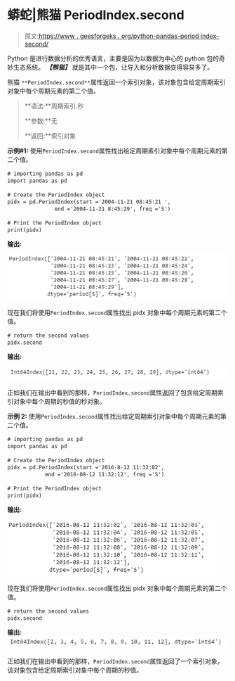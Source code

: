 # 蟒蛇|熊猫 PeriodIndex.second

> 原文:[https://www . geesforgeks . org/python-pandas-period index-second/](https://www.geeksforgeeks.org/python-pandas-periodindex-second/)

Python 是进行数据分析的优秀语言，主要是因为以数据为中心的 python 包的奇妙生态系统。 ***【熊猫】*** 就是其中一个包，让导入和分析数据变得容易多了。

熊猫 `**PeriodIndex.second**`属性返回一个索引对象，该对象包含给定周期索引对象中每个周期元素的第二个值。

> **语法:**周期索引.秒
> 
> **参数:**无
> 
> **返回:**索引对象

**示例#1:** 使用`PeriodIndex.second`属性找出给定周期索引对象中每个周期元素的第二个值。

```
# importing pandas as pd
import pandas as pd

# Create the PeriodIndex object
pidx = pd.PeriodIndex(start ='2004-11-21 08:45:21 ', 
               end ='2004-11-21 8:45:29', freq ='S')

# Print the PeriodIndex object
print(pidx)
```

**输出:**

![](img/0456efe18a0339bc8a2a93af59f1ab65.png)

现在我们将使用`PeriodIndex.second`属性找出 pidx 对象中每个周期元素的第二个值。

```
# return the second values
pidx.second
```

**输出:**

![](img/c98cea0a3f079a1c3b17407b6d52a94f.png)

正如我们在输出中看到的那样，`PeriodIndex.second`属性返回了包含给定周期索引对象中每个周期的秒值的秒对象。

**示例 2:** 使用`PeriodIndex.second`属性找出给定周期索引对象中每个周期元素的第二个值。

```
# importing pandas as pd
import pandas as pd

# Create the PeriodIndex object
pidx = pd.PeriodIndex(start ='2016-8-12 11:32:02', 
            end ='2016-08-12 11:32:12', freq ='S')

# Print the PeriodIndex object
print(pidx)
```

**输出:**

![](img/4d447732c687fc88b7e4a6f2a422145b.png)

现在我们将使用`PeriodIndex.second`属性找出 pidx 对象中每个周期元素的第二个值。

```
# return the second values
pidx.second
```

**输出:**
![](img/d7f7377f813e9e97b215fcd2c3bf3fbf.png)

正如我们在输出中看到的那样，`PeriodIndex.second`属性返回了一个索引对象，该对象包含给定周期索引对象中每个周期的秒值。